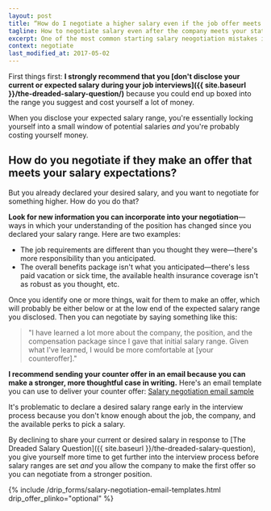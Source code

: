```yaml
---
layout: post
title: “How do I negotiate a higher salary even if the job offer meets the expected salary I suggested?”
tagline: How to negotiate salary even after the company meets your stated salary expectations
excerpt: One of the most common starting salary neogotiation mistakes is disclosing your current or expected salary during the interview process. Here's how to negotiate salary even after suggesting a salary range.
context: negotiate
last_modified_at: 2017-05-02
---
```

First things first: **I strongly recommend that you [don't disclose your current or expected salary during your job interviews]({{ site.baseurl }}/the-dreaded-salary-question/)** because you could end up boxed into the range you suggest and cost yourself a lot of money.

When you disclose your expected salary range, you're essentially locking yourself into a small window of potential salaries *and* you're probably costing yourself money.

## How do you negotiate if they make an offer that meets your salary expectations?

But you already declared your desired salary, and you want to negotiate for something higher. How do you do that?

**Look for new information you can incorporate into your negotiation**—ways in which your understanding of the position has changed since you declared your salary range. Here are two examples:

- The job requirements are different than you thought they were—there's more responsibility than you anticipated.
- The overall benefits package isn't what you anticipated—there's less paid vacation or sick time, the available health insurance coverage isn't as robust as you thought, etc.

Once you identify one or more things, wait for them to make an offer, which will probably be either below or at the low end of the expected salary range you disclosed. Then you can negotiate by saying something like this:

> "I have learned a lot more about the company, the position, and the compensation package since I gave that initial salary range. Given what I've learned, I would be more comfortable at [your counteroffer]."

<div class="ad-box">
	<p><strong>I recommend sending your counter offer in an email because you can make a stronger, more thoughtful case in writing.</strong> Here's an email template you can use to deliver your counter offer: <a href="{{ site.baseurl }}/salary-negotiation-email-sample/">Salary negotiation email sample</a></p>
</div>

It's problematic to declare a desired salary range early in the interview process because you don't know enough about the job, the company, and the available perks to pick a salary.

By declining to share your current or desired salary in response to [The Dreaded Salary Question]({{ site.baseurl }}/the-dreaded-salary-question), you give yourself more time to get further into the interview process before salary ranges are set *and* you allow the company to make the first offer so you can negotiate from a stronger position.

{% include /drip_forms/salary-negotiation-email-templates.html drip_offer_plinko="optional" %}